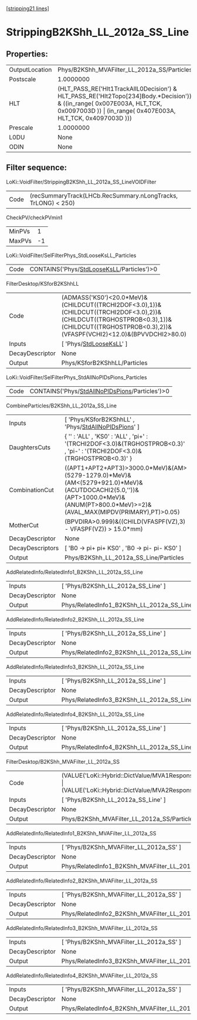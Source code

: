 [[stripping21 lines]](./stripping21-index)

# StrippingB2KShh_LL_2012a_SS_Line

## Properties:

|                |                                                                                                                                                                                            |
|----------------|--------------------------------------------------------------------------------------------------------------------------------------------------------------------------------------------|
| OutputLocation | Phys/B2KShh_MVAFilter_LL_2012a_SS/Particles                                                                                                                                                |
| Postscale      | 1.0000000                                                                                                                                                                                  |
| HLT            | (HLT_PASS_RE('Hlt1TrackAllL0Decision') & HLT_PASS_RE('Hlt2Topo[234]Body.\*Decision')) & ((in_range( 0x007E003A, HLT_TCK, 0x0097003D )) \| (in_range( 0x407E003A, HLT_TCK, 0x4097003D ))) |
| Prescale       | 1.0000000                                                                                                                                                                                  |
| L0DU           | None                                                                                                                                                                                       |
| ODIN           | None                                                                                                                                                                                       |

## Filter sequence:

LoKi::VoidFilter/StrippingB2KShh_LL_2012a_SS_LineVOIDFilter

|      |                                                               |
|------|---------------------------------------------------------------|
| Code | (recSummaryTrack(LHCb.RecSummary.nLongTracks, TrLONG) \< 250) |

CheckPV/checkPVmin1

|        |     |
|--------|-----|
| MinPVs | 1   |
| MaxPVs | -1  |

LoKi::VoidFilter/SelFilterPhys_StdLooseKsLL_Particles

|      |                                                                                          |
|------|------------------------------------------------------------------------------------------|
| Code | CONTAINS('Phys/[StdLooseKsLL](./stripping21-commonparticles-stdlooseksll)/Particles')\>0 |

FilterDesktop/KSforB2KShhLL

|                 |                                                                                                                                                                                                    |
|-----------------|----------------------------------------------------------------------------------------------------------------------------------------------------------------------------------------------------|
| Code            | (ADMASS('KS0')\<20.0\*MeV)&(CHILDCUT((TRCHI2DOF\<3.0),1))&(CHILDCUT((TRCHI2DOF\<3.0),2))&(CHILDCUT((TRGHOSTPROB\<0.3),1))&(CHILDCUT((TRGHOSTPROB\<0.3),2))&(VFASPF(VCHI2)\<12.0)&(BPVVDCHI2\>80.0) |
| Inputs          | [ 'Phys/[StdLooseKsLL](./stripping21-commonparticles-stdlooseksll)' ]                                                                                                                            |
| DecayDescriptor | None                                                                                                                                                                                               |
| Output          | Phys/KSforB2KShhLL/Particles                                                                                                                                                                       |

LoKi::VoidFilter/SelFilterPhys_StdAllNoPIDsPions_Particles

|      |                                                                                                    |
|------|----------------------------------------------------------------------------------------------------|
| Code | CONTAINS('Phys/[StdAllNoPIDsPions](./stripping21-commonparticles-stdallnopidspions)/Particles')\>0 |

CombineParticles/B2KShh_LL_2012a_SS_Line

|                  |                                                                                                                                                                                           |
|------------------|-------------------------------------------------------------------------------------------------------------------------------------------------------------------------------------------|
| Inputs           | [ 'Phys/KSforB2KShhLL' , 'Phys/[StdAllNoPIDsPions](./stripping21-commonparticles-stdallnopidspions)' ]                                                                                  |
| DaughtersCuts    | { '' : 'ALL' , 'KS0' : 'ALL' , 'pi+' : '(TRCHI2DOF\<3.0)&(TRGHOSTPROB\<0.3)' , 'pi-' : '(TRCHI2DOF\<3.0)&(TRGHOSTPROB\<0.3)' }                                                            |
| CombinationCut   | ((APT1+APT2+APT3)\>3000.0\*MeV)&(AM\>(5279-1279.0)\*MeV)&(AM\<(5279+921.0)\*MeV)&(ACUTDOCACHI2(5.0,''))&(APT\>1000.0\*MeV)&(ANUM(PT\>800.0\*MeV)\>=2)&(AVAL_MAX(MIPDV(PRIMARY),PT)\>0.05) |
| MotherCut        | (BPVDIRA\>0.999)&((CHILD(VFASPF(VZ),3) - VFASPF(VZ)) \> 15.0\*mm)                                                                                                                         |
| DecayDescriptor  | None                                                                                                                                                                                      |
| DecayDescriptors | [ 'B0 -\> pi+ pi+ KS0' , 'B0 -\> pi- pi- KS0' ]                                                                                                                                         |
| Output           | Phys/B2KShh_LL_2012a_SS_Line/Particles                                                                                                                                                    |

AddRelatedInfo/RelatedInfo1_B2KShh_LL_2012a_SS_Line

|                 |                                                     |
|-----------------|-----------------------------------------------------|
| Inputs          | [ 'Phys/B2KShh_LL_2012a_SS_Line' ]                |
| DecayDescriptor | None                                                |
| Output          | Phys/RelatedInfo1_B2KShh_LL_2012a_SS_Line/Particles |

AddRelatedInfo/RelatedInfo2_B2KShh_LL_2012a_SS_Line

|                 |                                                     |
|-----------------|-----------------------------------------------------|
| Inputs          | [ 'Phys/B2KShh_LL_2012a_SS_Line' ]                |
| DecayDescriptor | None                                                |
| Output          | Phys/RelatedInfo2_B2KShh_LL_2012a_SS_Line/Particles |

AddRelatedInfo/RelatedInfo3_B2KShh_LL_2012a_SS_Line

|                 |                                                     |
|-----------------|-----------------------------------------------------|
| Inputs          | [ 'Phys/B2KShh_LL_2012a_SS_Line' ]                |
| DecayDescriptor | None                                                |
| Output          | Phys/RelatedInfo3_B2KShh_LL_2012a_SS_Line/Particles |

AddRelatedInfo/RelatedInfo4_B2KShh_LL_2012a_SS_Line

|                 |                                                     |
|-----------------|-----------------------------------------------------|
| Inputs          | [ 'Phys/B2KShh_LL_2012a_SS_Line' ]                |
| DecayDescriptor | None                                                |
| Output          | Phys/RelatedInfo4_B2KShh_LL_2012a_SS_Line/Particles |

FilterDesktop/B2KShh_MVAFilter_LL_2012a_SS

|                 |                                                                                                                                        |
|-----------------|----------------------------------------------------------------------------------------------------------------------------------------|
| Code            | (VALUE('LoKi::Hybrid::DictValue/MVA1Response_LL_2012a_SS')\>-0.2) \| (VALUE('LoKi::Hybrid::DictValue/MVA2Response_LL_2012a_SS')\>-0.2) |
| Inputs          | [ 'Phys/B2KShh_LL_2012a_SS_Line' ]                                                                                                   |
| DecayDescriptor | None                                                                                                                                   |
| Output          | Phys/B2KShh_MVAFilter_LL_2012a_SS/Particles                                                                                            |

AddRelatedInfo/RelatedInfo1_B2KShh_MVAFilter_LL_2012a_SS

|                 |                                                          |
|-----------------|----------------------------------------------------------|
| Inputs          | [ 'Phys/B2KShh_MVAFilter_LL_2012a_SS' ]                |
| DecayDescriptor | None                                                     |
| Output          | Phys/RelatedInfo1_B2KShh_MVAFilter_LL_2012a_SS/Particles |

AddRelatedInfo/RelatedInfo2_B2KShh_MVAFilter_LL_2012a_SS

|                 |                                                          |
|-----------------|----------------------------------------------------------|
| Inputs          | [ 'Phys/B2KShh_MVAFilter_LL_2012a_SS' ]                |
| DecayDescriptor | None                                                     |
| Output          | Phys/RelatedInfo2_B2KShh_MVAFilter_LL_2012a_SS/Particles |

AddRelatedInfo/RelatedInfo3_B2KShh_MVAFilter_LL_2012a_SS

|                 |                                                          |
|-----------------|----------------------------------------------------------|
| Inputs          | [ 'Phys/B2KShh_MVAFilter_LL_2012a_SS' ]                |
| DecayDescriptor | None                                                     |
| Output          | Phys/RelatedInfo3_B2KShh_MVAFilter_LL_2012a_SS/Particles |

AddRelatedInfo/RelatedInfo4_B2KShh_MVAFilter_LL_2012a_SS

|                 |                                                          |
|-----------------|----------------------------------------------------------|
| Inputs          | [ 'Phys/B2KShh_MVAFilter_LL_2012a_SS' ]                |
| DecayDescriptor | None                                                     |
| Output          | Phys/RelatedInfo4_B2KShh_MVAFilter_LL_2012a_SS/Particles |
